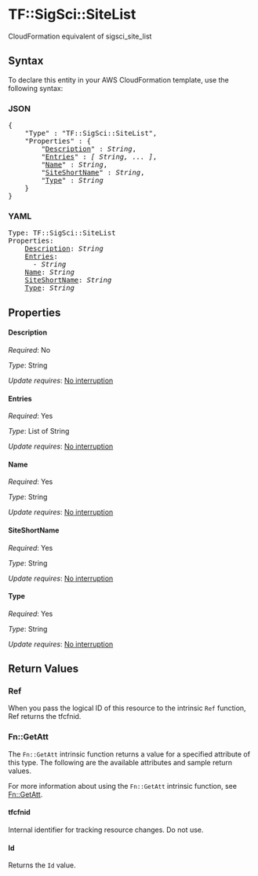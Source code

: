 # TF::SigSci::SiteList

CloudFormation equivalent of sigsci_site_list

## Syntax

To declare this entity in your AWS CloudFormation template, use the following syntax:

### JSON

<pre>
{
    "Type" : "TF::SigSci::SiteList",
    "Properties" : {
        "<a href="#description" title="Description">Description</a>" : <i>String</i>,
        "<a href="#entries" title="Entries">Entries</a>" : <i>[ String, ... ]</i>,
        "<a href="#name" title="Name">Name</a>" : <i>String</i>,
        "<a href="#siteshortname" title="SiteShortName">SiteShortName</a>" : <i>String</i>,
        "<a href="#type" title="Type">Type</a>" : <i>String</i>
    }
}
</pre>

### YAML

<pre>
Type: TF::SigSci::SiteList
Properties:
    <a href="#description" title="Description">Description</a>: <i>String</i>
    <a href="#entries" title="Entries">Entries</a>: <i>
      - String</i>
    <a href="#name" title="Name">Name</a>: <i>String</i>
    <a href="#siteshortname" title="SiteShortName">SiteShortName</a>: <i>String</i>
    <a href="#type" title="Type">Type</a>: <i>String</i>
</pre>

## Properties

#### Description

_Required_: No

_Type_: String

_Update requires_: [No interruption](https://docs.aws.amazon.com/AWSCloudFormation/latest/UserGuide/using-cfn-updating-stacks-update-behaviors.html#update-no-interrupt)

#### Entries

_Required_: Yes

_Type_: List of String

_Update requires_: [No interruption](https://docs.aws.amazon.com/AWSCloudFormation/latest/UserGuide/using-cfn-updating-stacks-update-behaviors.html#update-no-interrupt)

#### Name

_Required_: Yes

_Type_: String

_Update requires_: [No interruption](https://docs.aws.amazon.com/AWSCloudFormation/latest/UserGuide/using-cfn-updating-stacks-update-behaviors.html#update-no-interrupt)

#### SiteShortName

_Required_: Yes

_Type_: String

_Update requires_: [No interruption](https://docs.aws.amazon.com/AWSCloudFormation/latest/UserGuide/using-cfn-updating-stacks-update-behaviors.html#update-no-interrupt)

#### Type

_Required_: Yes

_Type_: String

_Update requires_: [No interruption](https://docs.aws.amazon.com/AWSCloudFormation/latest/UserGuide/using-cfn-updating-stacks-update-behaviors.html#update-no-interrupt)

## Return Values

### Ref

When you pass the logical ID of this resource to the intrinsic `Ref` function, Ref returns the tfcfnid.

### Fn::GetAtt

The `Fn::GetAtt` intrinsic function returns a value for a specified attribute of this type. The following are the available attributes and sample return values.

For more information about using the `Fn::GetAtt` intrinsic function, see [Fn::GetAtt](https://docs.aws.amazon.com/AWSCloudFormation/latest/UserGuide/intrinsic-function-reference-getatt.html).

#### tfcfnid

Internal identifier for tracking resource changes. Do not use.

#### Id

Returns the <code>Id</code> value.

